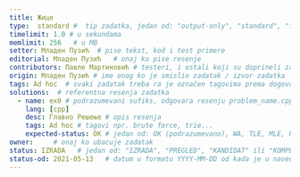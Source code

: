 ```yaml
---
title: Жице
type:  standard #  tip zadatka, jedan od: "output-only", "standard", "functional"
timelimit: 1.0 # u sekundama
memlimit: 256   # u MB
setter: Младен Пузић  # pise tekst, kod i test primere
editorial: Младен Пузић   # onaj ko pise resenje
contributors: Павле Мартиновић # testeri, i ostali koji su doprineli zadatku
origin: Младен Пузић # ime onog ko je smislio zadatak / izvor zadatka
tags: Ad hoc  # svaki zadatak treba ra je označen tagovima prema dogovorenoj listi tagova
solutions:  # referentna resenja zadatka
  - name: ex0 # podrazumevani sufiks, odgovara resenju problem_name.cpp
    lang: [cpp]
    desc: Главно Решење # opis resenja
    tags: Ad hoc # tagovi npr. brute force, trie...
    expected-status: ОК # jedan od: OK (podrazumevano), WA, TLE, MLE, RTE
owner:     # onaj ko ubacuje zadatak
status: IZRADA   # jedan od: "IZRADA", "PREGLED", "KANDIDAT" ili "KOMPLETAN".
status-od: 2021-05-13   # datum u formatu YYYY-MM-DD od kada je u navedenom statusu
---
```

